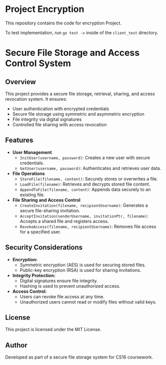 # Project Encryption
This repository contains the code for encryption Project.

To test implementation, run `go test -v` inside of the `client_test` directory.

# Secure File Storage and Access Control System

## Overview
This project provides a secure file storage, retrieval, sharing, and access revocation system. It ensures:
- User authentication with encrypted credentials
- Secure file storage using symmetric and asymmetric encryption
- File integrity via digital signatures
- Controlled file sharing with access revocation

## Features
- **User Management**
  - `InitUser(username, password)`: Creates a new user with secure credentials.
  - `GetUser(username, password)`: Authenticates and retrieves user data.
- **File Operations**
  - `StoreFile(filename, content)`: Securely stores or overwrites a file.
  - `LoadFile(filename)`: Retrieves and decrypts stored file content.
  - `AppendToFile(filename, content)`: Appends data securely to an existing file.
- **File Sharing and Access Control**
  - `CreateInvitation(filename, recipientUsername)`: Generates a secure file-sharing invitation.
  - `AcceptInvitation(senderUsername, invitationPtr, filename)`: Accepts a shared file and registers access.
  - `RevokeAccess(filename, recipientUsername)`: Removes file access for a specified user.


## Security Considerations
- **Encryption:**
  - Symmetric encryption (AES) is used for securing stored files.
  - Public-key encryption (RSA) is used for sharing invitations.
- **Integrity Protection:**
  - Digital signatures ensure file integrity.
  - Hashing is used to prevent unauthorized access.
- **Access Control:**
  - Users can revoke file access at any time.
  - Unauthorized users cannot read or modify files without valid keys.

## License
This project is licensed under the MIT License.

## Author
Developed as part of a secure file storage system for CS16 coursework.

